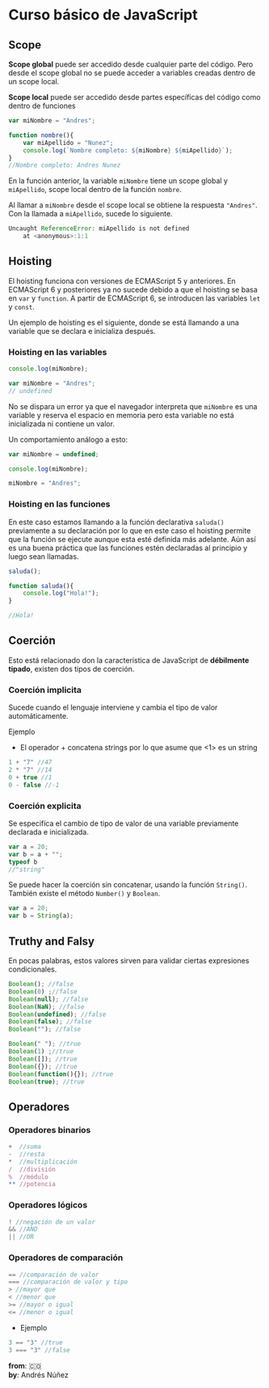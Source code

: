 # Curso básico de JavaScript

## Scope

**Scope global** puede ser accedido desde cualquier parte del código. Pero desde el scope global no se puede acceder a variables creadas dentro de un scope local.

**Scope local** puede ser accedido desde partes específicas del código como dentro de funciones

```Javascript
var miNombre = "Andres";

function nombre(){
    var miApellido = "Nunez";
    console.log(`Nombre completo: ${miNombre} ${miApellido}`);
}
//Nombre completo: Andres Nunez
```

En la función anterior, la variable ```miNombre``` tiene un scope global y ```miApellido```, scope local dentro de la función ```nombre```.

Al llamar a ```miNombre``` desde el scope local se obtiene la respuesta ```"Andres"```. Con la llamada a ```miApellido```, sucede lo siguiente.

```Javascript
Uncaught ReferenceError: miApellido is not defined
    at <anonymous>:1:1
```

## Hoisting

El hoisting funciona con versiones de ECMAScript 5 y anteriores. En ECMAScript 6 y posteriores ya no sucede debido a que el hoisting se basa en ```var``` y ```function```. A partir de ECMAScript 6, se introducen las variables ```let``` y ```const```.

Un ejemplo de hoisting es el siguiente, donde se está llamando a una variable que se declara e inicializa después.

### Hoisting en las variables

```Javascript
console.log(miNombre);

var miNombre = "Andres";
// undefined
```

No se dispara un error ya que el navegador interpreta que ```miNombre``` es una variable y reserva el espacio en memoria pero esta variable no está inicializada ni contiene un valor.

Un comportamiento análogo a esto:

```Javascript
var miNombre = undefined;

console.log(miNombre);

miNombre = "Andres";
```

### Hoisting en las funciones

En este caso estamos llamando a la función declarativa ```saluda()``` previamente a su declaración por lo que en este caso el hoisting permite que la función se ejecute aunque esta esté definida más adelante. Aún así es una buena práctica que las funciones estén declaradas al principio y luego sean llamadas.

```Javascript
saluda();

function saluda(){
    console.log("Hola!");
}

//Hola!
```

## Coerción

Esto está relacionado don la característica de JavaScript de **débilmente tipado**, existen dos tipos de coerción.

### Coerción implicita

Sucede cuando el lenguaje interviene y cambia el tipo de valor automáticamente.

Ejemplo

- El operador + concatena strings por lo que asume que <1> es un string

```Javascript
1 + "7" //47
2 * "7" //14
0 + true //1
0 - false //-1
```

### Coerción explicita

Se especifíca el cambio de tipo de valor de una variable previamente declarada e inicializada.

```Javascript
var a = 20;
var b = a + "";
typeof b
//"string"
```

Se puede hacer la coerción sin concatenar, usando la función ```String()```. También existe el método ```Number()``` y ```Boolean```.

```Javascript
var a = 20;
var b = String(a);
```

## Truthy and Falsy

En pocas palabras, estos valores sirven para validar ciertas expresiones condicionales.

```Javascript
Boolean(); //false
Boolean(0) ;//false
Boolean(null); //false
Boolean(NaN); //false
Boolean(undefined); //false
Boolean(false); //false
Boolean(""); //false
```

```Javascript
Boolean(" "); //true
Boolean(1) ;//true
Boolean([]); //true
Boolean({}); //true
Boolean(function(){}); //true
Boolean(true); //true
```

## Operadores

### Operadores binarios

```Javascript
+  //suma
-  //resta
*  //multiplicación
/  //división
%  //módulo
** //potencia
```

### Operadores lógicos

```Javascript
! //negación de un valor
&& //AND
|| //OR
```

### Operadores de comparación

```Javascript
== //comparación de valor
=== //comparación de valor y tipo
> //mayor que
< //menor que
>= //mayor o igual
<= //menor o igual
```

- Ejemplo

```Javascript
3 == "3" //true
3 === "3" //false
```

**from**: 🇨🇴  
**by**: Andrés Núñez
